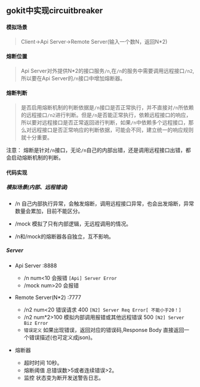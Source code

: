 ## gokit中实现circuitbreaker

#### 模拟场景
>Client->Api Server->Remote Server(输入一个数N，返回N*2)

#### 熔断位置
>Api Server对外提供N*2的接口服务`/n`,在`/n`的服务中需要调用远程接口`/n2`,所以要在Api Server的`/n`接口中增加熔断器。

#### 熔断判断
>是否启用熔断机制的判断依据是`/n`接口是否正常执行，并不直接对`/n`所依赖的远程接口`/n2`进行判断。但是`/n`是否能正常执行，依赖远程接口的响应，所以要对远程接口是否正常返回进行判断，如果`/n`中依赖多个远程接口，那么对远程接口是否正常响应的判断依据，可能会不同，建立统一的响应规则就十分重要。

注意：
熔断是针对`/n`接口，无论`/n`自己的内部出错，还是调用远程接口出错，都会启动熔断机制的判断。

#### 代码实现

##### 模拟场景(内部、远程错误)

* /n 自己内部执行异常，会触发熔断，调用远程接口异常，也会出发熔断，异常数量会累加，目前不能区分。

* /mock 模拟了只有内部逻辑，无远程调用的情况。

* /n和/mock的熔断器各自独立，互不影响。

##### Server

* Api Server :8888
    * /n num<10 会报错 `[Api] Server Error`
    * /mock num>20 会报错
* Remote Server(N*2) :7777
    * /n2 num<20 错误请求 400 `[N2] Server Req Error[ 不能小于20！]`
    * /n2 num*2>100 模拟内部调用报错或其他远程错误 500 `[N2] Server Biz Error`
    * `错误定义` 如果出现错误，返回对应的错误码,Response Body 直接返回一个错误描述(也可定义成json)。
    
* 熔断器
    * 超时时间 10秒。
    * 熔断阈值 总错误数>5或者连续错误>2。
    * 监控 状态变为断开发送警告日志。





